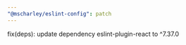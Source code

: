 ```yaml
---
"@mscharley/eslint-config": patch
---
```


fix(deps): update dependency eslint-plugin-react to ^7.37.0
